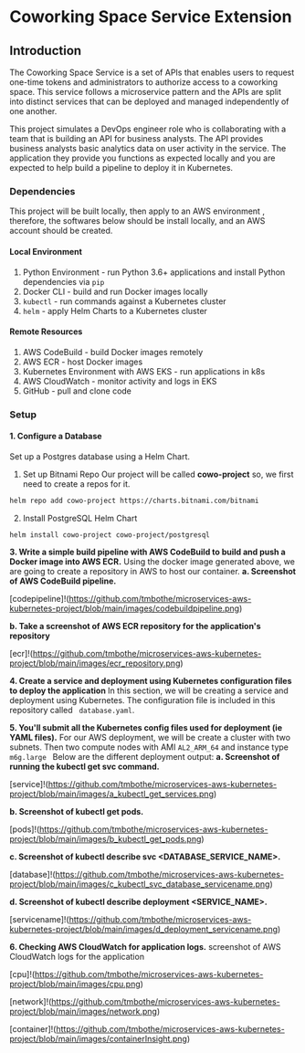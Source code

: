 # Coworking Space Service Extension

## Introduction

The Coworking Space Service is a set of APIs that enables users to request one-time tokens and administrators to authorize access to a coworking space. This service follows a microservice pattern and the APIs are split into distinct services that can be deployed and managed independently of one another.

This project simulates a DevOps engineer role who is collaborating with a team that is building an API for business analysts. The API provides business analysts basic analytics data on user activity in the service. The application they provide you functions as expected locally and you are expected to help build a pipeline to deploy it in Kubernetes.

### Dependencies
This project will be built locally, then apply to an AWS environment , therefore, the softwares below should be install locally, and an AWS account should be created.

#### Local Environment
1. Python Environment - run Python 3.6+ applications and install Python dependencies via `pip`
2. Docker CLI - build and run Docker images locally
3. `kubectl` - run commands against a Kubernetes cluster
4. `helm` - apply Helm Charts to a Kubernetes cluster

#### Remote Resources
1. AWS CodeBuild - build Docker images remotely
2. AWS ECR - host Docker images
3. Kubernetes Environment with AWS EKS - run applications in k8s
4. AWS CloudWatch - monitor activity and logs in EKS
5. GitHub - pull and clone code

### Setup
#### 1. Configure a Database
Set up a Postgres database using a Helm Chart.

1. Set up Bitnami Repo
Our project will be called **cowo-project** so, we first need to create a repos for it.
```bash
helm repo add cowo-project https://charts.bitnami.com/bitnami
```
2. Install PostgreSQL Helm Chart
```
helm install cowo-project cowo-project/postgresql
```
**3. Write a simple build pipeline with AWS CodeBuild to build and push a Docker image into AWS ECR.**
Using the  docker image generated above, we are going to create a repository in AWS to host our container. 
  **a. Screenshot of AWS CodeBuild pipeline.**

  [codepipeline]!(https://github.com/tmbothe/microservices-aws-kubernetes-project/blob/main/images/codebuildpipeline.png)

  **b. Take a screenshot of AWS ECR repository for the application's repository**

  [ecr]!(https://github.com/tmbothe/microservices-aws-kubernetes-project/blob/main/images/ecr_repository.png)

**4. Create a service and deployment using Kubernetes configuration files to deploy the application**
In this section, we will be creating a service and deployment using Kubernetes. The configuration file is included in this repository called ``` database.yaml```.

**5. You'll submit all the Kubernetes config files used for deployment (ie YAML files).**
For our AWS deployment, we will be create a cluster with two subnets. Then two compute nodes with AMI ```AL2_ARM_64``` and instance type ```m6g.large ```
 Below are the different deployment output:
  **a. Screenshot of running the kubectl get svc command.**

   [service]!(https://github.com/tmbothe/microservices-aws-kubernetes-project/blob/main/images/a_kubectl_get_services.png)

  **b. Screenshot of kubectl get pods.**

   [pods]!(https://github.com/tmbothe/microservices-aws-kubernetes-project/blob/main/images/b_kubectl_get_pods.png)

  **c. Screenshot of kubectl describe svc <DATABASE_SERVICE_NAME>.**

   [database]!(https://github.com/tmbothe/microservices-aws-kubernetes-project/blob/main/images/c_kubectl_svc_database_servicename.png)

  **d. Screenshot of kubectl describe deployment <SERVICE_NAME>.**

   [servicename]!(https://github.com/tmbothe/microservices-aws-kubernetes-project/blob/main/images/d_deployment_servicename.png)

 **6. Checking AWS CloudWatch for application logs.**
    screenshot of AWS CloudWatch logs for the application 

   [cpu]!(https://github.com/tmbothe/microservices-aws-kubernetes-project/blob/main/images/cpu.png)

   [network]!(https://github.com/tmbothe/microservices-aws-kubernetes-project/blob/main/images/network.png)

   [container]!(https://github.com/tmbothe/microservices-aws-kubernetes-project/blob/main/images/containerInsight.png)

